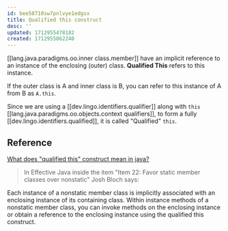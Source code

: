 ```yaml
---
id: bee58710sw7pnlvye1edgsx
title: Qualified this construct
desc: ''
updated: 1712955478182
created: 1712955062240
---
```


[[lang.java.paradigms.oo.inner class.member]] have an implicit reference to an instance of the enclosing (outer) class. **Qualified This** refers to this instance.

If the outer class is A and inner class is B, you can refer to this instance of A from B as `A.this`.

Since we are using a [[dev.lingo.identifiers.qualifier]] along with `this` [[lang.java.paradigms.oo.objects.context qualifiers]], to form a fully [[dev.lingo.identifiers.qualified]], it is called "Qualified" `this`.


## Reference

[What does "qualified this" construct mean in java?](https://stackoverflow.com/questions/11276994/what-does-qualified-this-construct-mean-in-java)

> In Effective Java inside the item "Item 22: Favor static member classes over nonstatic" Josh Bloch says:    
>
Each instance of a nonstatic member class is implicitly associated with an enclosing instance of its containing class. Within instance methods of a nonstatic member class, you can invoke methods on the enclosing instance or obtain a reference to the enclosing instance using the qualified this construct.